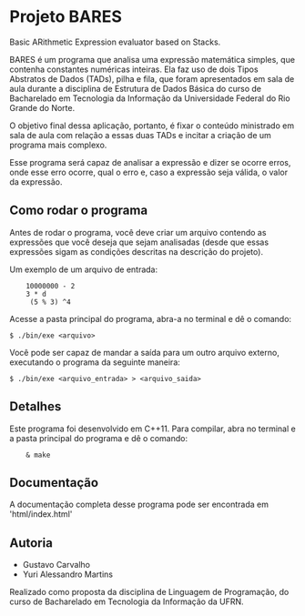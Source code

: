 # Projeto BARES #
Basic ARithmetic Expression evaluator based on Stacks.

BARES é um programa que analisa uma expressão matemática simples, que contenha
constantes numéricas inteiras. Ela faz uso de dois Tipos Abstratos de Dados (TADs),
pilha e fila, que foram apresentados em sala de aula durante a disciplina de Estrutura 
de Dados Básica do curso de Bacharelado em Tecnologia da Informação da Universidade 
Federal do  Rio Grande do Norte.

O objetivo final dessa aplicação, portanto, é fixar o conteúdo ministrado em sala de aula
com relação a essas duas TADs e incitar a criação de um programa mais complexo.

Esse programa será capaz de analisar a expressão e dizer se ocorre erros, onde 
esse erro ocorre, qual o erro e, caso a expressão seja válida, o valor da expressão.


## Como rodar o programa
Antes de rodar o programa, você deve criar um arquivo contendo as expressões que
você deseja que sejam analisadas (desde que essas expressões sigam as condições 
descritas na descrição do projeto).

Um exemplo de um arquivo de entrada:

```Shell
    10000000 - 2
    3 * d
     (5 % 3) ^4
```

Acesse a pasta principal do programa, abra-a no terminal e dê o comando:

    $ ./bin/exe <arquivo>

Você pode ser capaz de mandar a saída para um outro arquivo externo, executando
o programa da seguinte maneira:

    $ ./bin/exe <arquivo_entrada> > <arquivo_saida>

## Detalhes
Este programa foi desenvolvido em C++11. Para compilar, abra no terminal e 
a pasta principal do programa e dê o comando:

```Shell
    & make
``` 

## Documentação
A documentação completa desse programa pode ser encontrada em 'html/index.html'

## Autoria
- Gustavo Carvalho
- Yuri Alessandro Martins


Realizado como proposta da disciplina de Linguagem de Programação, do curso de
Bacharelado em Tecnologia da Informação da UFRN.
